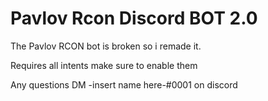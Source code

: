 # Pavlov Rcon Discord BOT 2.0

The Pavlov RCON bot is broken so i remade it.

Requires all intents make sure to enable them

Any questions DM -insert name here-#0001 on discord